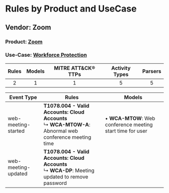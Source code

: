 Rules by Product and UseCase
============================
Vendor: Zoom
------------
### Product: [Zoom](../ds_zoom_zoom.md)
### Use-Case: [Workforce Protection](../../../../UseCases/uc_workforce_protection.md)

| Rules | Models | MITRE ATT&CK® TTPs | Activity Types | Parsers |
|:-----:|:------:|:------------------:|:--------------:|:-------:|
|   2   |   1    |         1          |       5        |    5    |

| Event Type          | Rules    | Models    |
| ---- | ---- | ---- |
| web-meeting-started | <b>T1078.004 - Valid Accounts: Cloud Accounts</b><br> ↳ <b>WCA-MTOW-A</b>: Abnormal web conference meeting time |  • <b>WCA-MTOW</b>: Web conference meeting start time for user |
| web-meeting-updated | <b>T1078.004 - Valid Accounts: Cloud Accounts</b><br> ↳ <b>WCA-DP</b>: Meeting updated to remove password       |    |